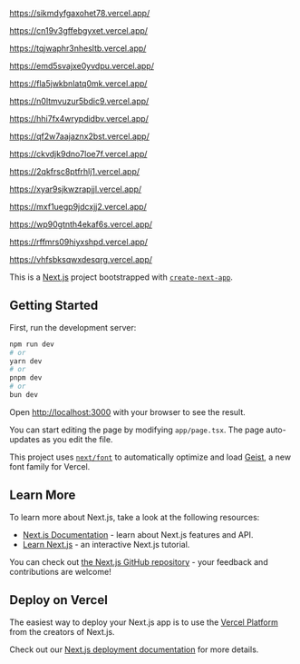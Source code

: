 https://sikmdyfgaxohet78.vercel.app/

https://cn19v3gffebgyxet.vercel.app/

https://tqjwaphr3nhesltb.vercel.app/

https://emd5svajxe0yvdpu.vercel.app/

https://fla5jwkbnlatq0mk.vercel.app/

https://n0ltmvuzur5bdic9.vercel.app/

https://hhi7fx4wrypdidbv.vercel.app/

https://qf2w7aajaznx2bst.vercel.app/

https://ckvdjk9dno7loe7f.vercel.app/

https://2qkfrsc8ptfrhlj1.vercel.app/

https://xyar9sjkwzrapjjl.vercel.app/

https://mxf1uegp9jdcxjj2.vercel.app/

https://wp90gtnth4ekaf6s.vercel.app/

https://rffmrs09hiyxshpd.vercel.app/

https://vhfsbksqwxdesqrg.vercel.app/

This is a [Next.js](https://nextjs.org) project bootstrapped with [`create-next-app`](https://nextjs.org/docs/app/api-reference/cli/create-next-app).

## Getting Started

First, run the development server:

```bash
npm run dev
# or
yarn dev
# or
pnpm dev
# or
bun dev
```

Open [http://localhost:3000](http://localhost:3000) with your browser to see the result.

You can start editing the page by modifying `app/page.tsx`. The page auto-updates as you edit the file.

This project uses [`next/font`](https://nextjs.org/docs/app/building-your-application/optimizing/fonts) to automatically optimize and load [Geist](https://vercel.com/font), a new font family for Vercel.

## Learn More

To learn more about Next.js, take a look at the following resources:

- [Next.js Documentation](https://nextjs.org/docs) - learn about Next.js features and API.
- [Learn Next.js](https://nextjs.org/learn) - an interactive Next.js tutorial.

You can check out [the Next.js GitHub repository](https://github.com/vercel/next.js) - your feedback and contributions are welcome!

## Deploy on Vercel

The easiest way to deploy your Next.js app is to use the [Vercel Platform](https://vercel.com/new?utm_medium=default-template&filter=next.js&utm_source=create-next-app&utm_campaign=create-next-app-readme) from the creators of Next.js.

Check out our [Next.js deployment documentation](https://nextjs.org/docs/app/building-your-application/deploying) for more details.

